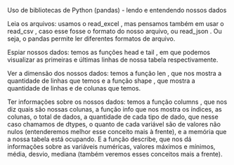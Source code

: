 Uso de bibliotecas de Python (pandas) - lendo e entendendo nossos dados

Leia os arquivos: usamos o  read_excel , mas pensamos também em usar o  read_csv , caso esse fosse o formato do nosso arquivo, ou  read_json . Ou seja, o pandas permite ler diferentes formatos de arquivo.

Espiar nossos dados: temos as  funções head e tail , em que podemos visualizar as primeiras e últimas linhas de nossa tabela respectivamente.

Ver a dimensão dos nossos dados: temos a  função len , que nos mostra a quantidade de linhas que temos e a  função shape , que mostra a quantidade de linhas e de colunas que temos.

Ter informações sobre os nossos dados: temos a  função columns , que nos diz quais são nossas colunas, a  função info  que nos mostra os índices, as colunas, o total de dados, a quantidade de cada tipo de dado, que nesse caso chamamos de dtypes, o quanto de cada variável são de valores não nulos (entenderemos melhor esse conceito mais à frente), e a memória que a nossa tabela está ocupando. E a  função describe, que nos dá informações sobre as variáveis numéricas, valores máximos e mínimos, média, desvio, mediana (também veremos esses conceitos mais a frente).